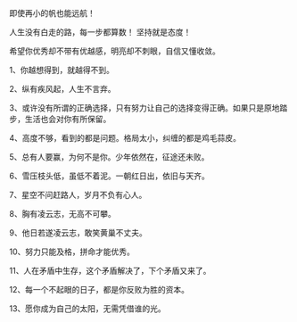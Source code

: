 即使再小的帆也能远航！

人生没有白走的路，每一步都算数！
坚持就是态度！

希望你优秀却不带有优越感，明亮却不刺眼，自信又懂收敛。

1、你越想得到，就越得不到。

2、纵有疾风起，人生不言弃。

3、或许没有所谓的正确选择，只有努力让自己的选择变得正确。如果只是原地踏步，生活也会对你有所保留。

4、高度不够，看到的都是问题。格局太小，纠缠的都是鸡毛蒜皮。

5、总有人要赢，为何不是你。少年依然在，征途还未败。

6、雪压枝头低，虽低不着泥。一朝红日出，依旧与天齐。

7、星空不问赶路人，岁月不负有心人。

8、胸有凌云志，无高不可攀。

9、他日若遂凌云志，敢笑黄巢不丈夫。

10、努力只能及格，拼命才能优秀。

11、人在矛盾中生存，这个矛盾解决了，下个矛盾又来了。

12、每一个不起眼的日子，都是你反败为胜的资本。

13、愿你成为自己的太阳，无需凭借谁的光。
